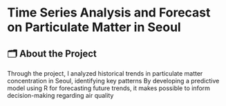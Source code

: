 # Time Series Analysis and Forecast on Particulate Matter in Seoul


## :card_index_dividers: About the Project

Through the project, I analyzed historical trends in particulate matter concentration in Seoul, identifying key patterns
By developing a predictive model using R for forecasting future trends, it makes possible to inform decision-making regarding air quality

